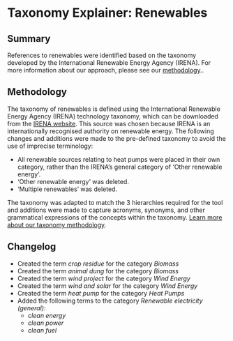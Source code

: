 # Taxonomy Explainer: Renewables

## Summary

References to renewables were identified based on the taxonomy developed by the International Renewable Energy Agency (IRENA). For more information about our approach, please see our [methodology](../METHODOLOGY.md)..

## Methodology

The taxonomy of renewables is defined using the International Renewable Energy Agency (IRENA) technology taxonomy, which can be downloaded from the [IRENA website](https://www.irena.org/Data/Downloads/Tools). This source was chosen because IRENA is an internationally recognised authority on renewable energy. The following changes and additions were made to the pre-defined taxonomy to avoid the use of imprecise terminology:

- All renewable sources relating to heat pumps were placed in their own category, rather than the IRENA’s general category of ‘Other renewable energy’.
- ‘Other renewable energy’ was deleted.
- ‘Multiple renewables’ was deleted.

The taxonomy was adapted to match the 3 hierarchies required for the tool and additions were made to capture acronyms, synonyms, and other grammatical expressions of the concepts within the taxonomy. [Learn more about our taxonomy methodology](../METHODOLOGY.md).

## Changelog

- Created the term *crop residue* for the category *Biomass*
- Created the term *animal dung* for the category *Biomass*
- Created the term *wind project* for the category *Wind Energy*
- Created the term *wind* *and solar* for the category *Wind Energy*
- Created the term *heat pump* for the category *Heat Pumps*
- Added the following terms to the category *Renewable electricity (general)*:
  - *clean energy*
  - *clean power*
  - *clean fuel*